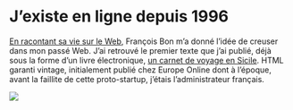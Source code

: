 # J’existe en ligne depuis 1996

[En racontant sa vie sur le Web](http://www.tierslivre.net/spip/spip.php?article2050), François Bon m’a donné l’idée de creuser dans mon passé Web. J’ai retrouvé le premier texte que j’ai publié, déjà sous la forme d’un livre électronique, [un carnet de voyage en Sicile](http://lab.tcrouzet.com/sicile1996/). HTML garanti vintage, initialement publié chez Europe Online dont à l’époque, avant la faillite de cette proto-startup, j’étais l’administrateur français.

![](https://tcrouzet.com/images_tc/2010/02/sicile.jpg)